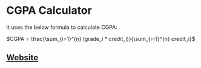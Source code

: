 # CGPA Calculator

It uses the below formula to calculate CGPA:

$CGPA = \frac{\sum_{i=1}^{n} (grade_i * credit_i)}{\sum_{i=1}^{n} credit_i}$

## [Website](https://cgpa-calc.streamlit.app/)
